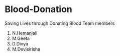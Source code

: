 # Blood-Donation
Saving Lives through Donating Blood
Team members 
1. N.Hemanjali
2. M.Geeta
3. D.Divya
4. M.Devisirisha

